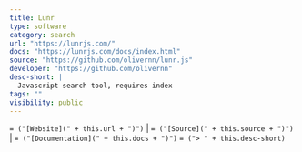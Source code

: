 ```yaml
---
title: Lunr
type: software
category: search
url: "https://lunrjs.com/"
docs: "https://lunrjs.com/docs/index.html"
source: "https://github.com/olivernn/lunr.js"
developer: "https://github.com/olivernn"
desc-short: |
  Javascript search tool, requires index
tags: ""
visibility: public
---
```

`= ("[Website](" + this.url + ")")` |  `= ("[Source](" + this.source + ")")` | `= ("[Documentation](" + this.docs + ")")`
`= ("> " + this.desc-short)`